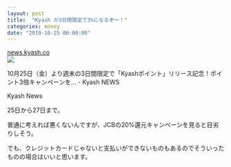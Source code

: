 ```yaml
---
layout: post
title:  "Kyash が3日間限定で3%になるぞー！"
categories: money
date: "2019-10-25 00:00:00"
---
```



<div class="card">
  <a href="https://news.kyash.co/post/188531381434/20191023"></a>
  <div class="card__header">
    <a href="https://news.kyash.co/post/188531381434/20191023">news.kyash.co</a>
  </div>
  <div class="card__image">
    <img src="https://66.media.tumblr.com/81bfd5201fe29c3029b51bd48816a6d1/22d61a97024c654c-7f/s540x810/757c72d1f90ca5a941dfff2512c2c3e341e2787b.png">
  </div>
  <div class="card__title">
    <p>10月25日（金）より週末の3日間限定で「Kyashポイント」リリース記念！ポイント3倍キャンペーンを... - Kyash NEWS</p>
  </div>
  <div class="card__description">
    <p>Kyash News</p>
  </div>
</div>

25日から27日まで。

普通に考えれば悪くないんですが、JCBの20%還元キャンペーンを見ると目劣りしそう。

でも、クレジットカードじゃないと支払いができないものもあるのでそういったものの場合はいいと思います。

